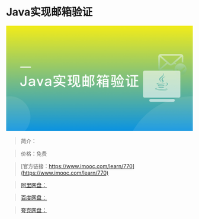 # Java实现邮箱验证

![img](../../assets/5fe442f70001a55505400304.jpg)

> 简介：

> 价格：免费

> [官方链接：https://www.imooc.com/learn/770](https://www.imooc.com/learn/770)

> [阿里网盘：]()

> [百度网盘：]()

> [夸克网盘：]()
